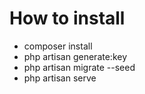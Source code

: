 # How to install

* composer install
* php artisan generate:key
* php artisan migrate --seed
* php artisan serve